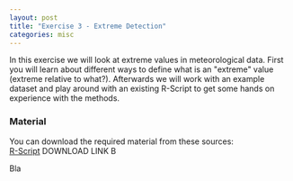 ```yaml
---
layout: post
title: "Exercise 3 - Extreme Detection"
categories: misc
---
```


In this exercise we will look at extreme values in meteorological data. First you will learn about different ways to define what is an "extreme" 
value (extreme relative to what?). Afterwards we will work with an example dataset and play around with an existing R-Script to 
get some hands on experience with the methods.

### Material
You can download the required material from these sources:  
[R-Script](Extreme_detection_script.R)
DOWNLOAD LINK B  

Bla
